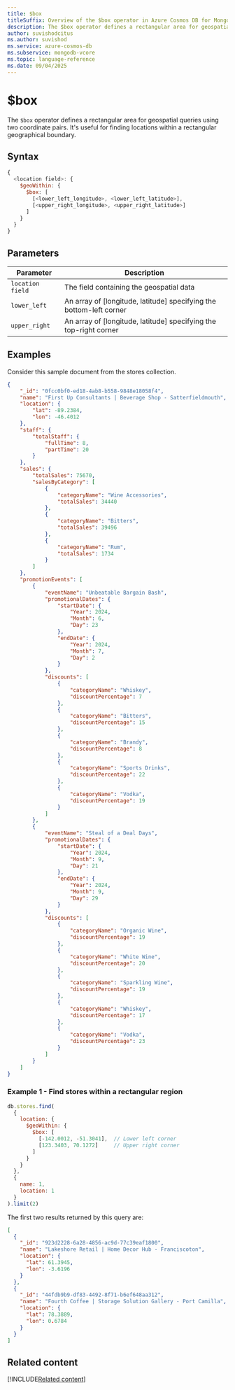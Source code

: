 ```yaml
---
title: $box
titleSuffix: Overview of the $box operator in Azure Cosmos DB for MongoDB (vCore)
description: The $box operator defines a rectangular area for geospatial queries using coordinate pairs.
author: suvishodcitus
ms.author: suvishod
ms.service: azure-cosmos-db
ms.subservice: mongodb-vcore
ms.topic: language-reference
ms.date: 09/04/2025
---
```


# $box

The `$box` operator defines a rectangular area for geospatial queries using two coordinate pairs. It's useful for finding locations within a rectangular geographical boundary.

## Syntax

```javascript
{
  <location field>: {
    $geoWithin: {
      $box: [
        [<lower_left_longitude>, <lower_left_latitude>],
        [<upper_right_longitude>, <upper_right_latitude>]
      ]
    }
  }
}
```

## Parameters

| Parameter | Description |
|-----------|-------------|
| `location field`| The field containing the geospatial data |
| `lower_left`| An array of [longitude, latitude] specifying the bottom-left corner |
| `upper_right`| An array of [longitude, latitude] specifying the top-right corner |

## Examples

Consider this sample document from the stores collection.

```json
{
    "_id": "0fcc0bf0-ed18-4ab8-b558-9848e18058f4",
    "name": "First Up Consultants | Beverage Shop - Satterfieldmouth",
    "location": {
        "lat": -89.2384,
        "lon": -46.4012
    },
    "staff": {
        "totalStaff": {
            "fullTime": 8,
            "partTime": 20
        }
    },
    "sales": {
        "totalSales": 75670,
        "salesByCategory": [
            {
                "categoryName": "Wine Accessories",
                "totalSales": 34440
            },
            {
                "categoryName": "Bitters",
                "totalSales": 39496
            },
            {
                "categoryName": "Rum",
                "totalSales": 1734
            }
        ]
    },
    "promotionEvents": [
        {
            "eventName": "Unbeatable Bargain Bash",
            "promotionalDates": {
                "startDate": {
                    "Year": 2024,
                    "Month": 6,
                    "Day": 23
                },
                "endDate": {
                    "Year": 2024,
                    "Month": 7,
                    "Day": 2
                }
            },
            "discounts": [
                {
                    "categoryName": "Whiskey",
                    "discountPercentage": 7
                },
                {
                    "categoryName": "Bitters",
                    "discountPercentage": 15
                },
                {
                    "categoryName": "Brandy",
                    "discountPercentage": 8
                },
                {
                    "categoryName": "Sports Drinks",
                    "discountPercentage": 22
                },
                {
                    "categoryName": "Vodka",
                    "discountPercentage": 19
                }
            ]
        },
        {
            "eventName": "Steal of a Deal Days",
            "promotionalDates": {
                "startDate": {
                    "Year": 2024,
                    "Month": 9,
                    "Day": 21
                },
                "endDate": {
                    "Year": 2024,
                    "Month": 9,
                    "Day": 29
                }
            },
            "discounts": [
                {
                    "categoryName": "Organic Wine",
                    "discountPercentage": 19
                },
                {
                    "categoryName": "White Wine",
                    "discountPercentage": 20
                },
                {
                    "categoryName": "Sparkling Wine",
                    "discountPercentage": 19
                },
                {
                    "categoryName": "Whiskey",
                    "discountPercentage": 17
                },
                {
                    "categoryName": "Vodka",
                    "discountPercentage": 23
                }
            ]
        }
    ]
}
```

### Example 1 - Find stores within a rectangular region

```javascript
db.stores.find(
  {
    location: {
      $geoWithin: {
        $box: [
          [-142.0012, -51.3041],  // Lower left corner
          [123.3403, 70.1272]     // Upper right corner
        ]
      }
    }
  },
  {
    name: 1,
    location: 1
  }
).limit(2)
```

The first two results returned by this query are:

```json
[
  {
    "_id": "923d2228-6a28-4856-ac9d-77c39eaf1800",
    "name": "Lakeshore Retail | Home Decor Hub - Franciscoton",
    "location": {
      "lat": 61.3945,
      "lon": -3.6196
    }
  },
  {
    "_id": "44fdb9b9-df83-4492-8f71-b6ef648aa312",
    "name": "Fourth Coffee | Storage Solution Gallery - Port Camilla",
    "location": {
      "lat": 78.3889,
      "lon": 0.6784
    }
  }
]
```

## Related content

[!INCLUDE[Related content](../includes/related-content.md)]

